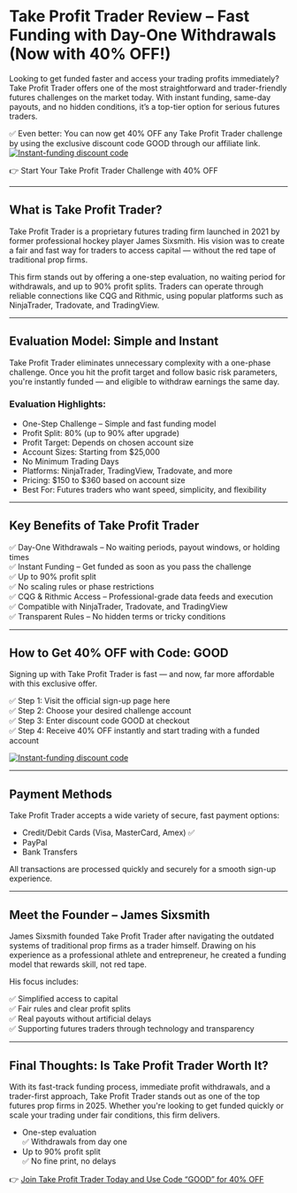 # Take Profit Trader Review – Fast Funding with Day-One Withdrawals (Now with 40% OFF!)

Looking to get funded faster and access your trading profits immediately? Take Profit Trader offers one of the most straightforward and trader-friendly futures challenges on the market today. With instant funding, same-day payouts, and no hidden conditions, it’s a top-tier option for serious futures traders.

✅ Even better: You can now get 40% OFF any Take Profit Trader challenge by using the exclusive discount code GOOD through our affiliate link.  
[![Instant-funding discount code](https://github.com/user-attachments/assets/e8803537-96ea-4678-9043-36f2492c7b33)](https://takeprofittrader.com/?referralCode=GOOD)

👉 Start Your Take Profit Trader Challenge with 40% OFF

---

## What is Take Profit Trader?

Take Profit Trader is a proprietary futures trading firm launched in 2021 by former professional hockey player James Sixsmith. His vision was to create a fair and fast way for traders to access capital — without the red tape of traditional prop firms.

This firm stands out by offering a one-step evaluation, no waiting period for withdrawals, and up to 90% profit splits. Traders can operate through reliable connections like CQG and Rithmic, using popular platforms such as NinjaTrader, Tradovate, and TradingView.

---

## Evaluation Model: Simple and Instant

Take Profit Trader eliminates unnecessary complexity with a one-phase challenge. Once you hit the profit target and follow basic risk parameters, you're instantly funded — and eligible to withdraw earnings the same day.

### Evaluation Highlights:
- One-Step Challenge – Simple and fast funding model
- Profit Split: 80% (up to 90% after upgrade)
- Profit Target: Depends on chosen account size
- Account Sizes: Starting from $25,000
- No Minimum Trading Days
- Platforms: NinjaTrader, TradingView, Tradovate, and more
- Pricing: $150 to $360 based on account size
- Best For: Futures traders who want speed, simplicity, and flexibility

---

## Key Benefits of Take Profit Trader

✅ Day-One Withdrawals – No waiting periods, payout windows, or holding times  
✅ Instant Funding – Get funded as soon as you pass the challenge  
✅ Up to 90% profit split  
✅ No scaling rules or phase restrictions  
✅ CQG & Rithmic Access – Professional-grade data feeds and execution  
✅ Compatible with NinjaTrader, Tradovate, and TradingView  
✅ Transparent Rules – No hidden terms or tricky conditions

---

## How to Get 40% OFF with Code: GOOD

Signing up with Take Profit Trader is fast — and now, far more affordable with this exclusive offer.

✅ Step 1: Visit the official sign-up page here  
✅ Step 2: Choose your desired challenge account  
✅ Step 3: Enter discount code GOOD at checkout  
✅ Step 4: Receive 40% OFF instantly and start trading with a funded account

[![Instant-funding discount code](https://github.com/user-attachments/assets/e8803537-96ea-4678-9043-36f2492c7b33)](https://takeprofittrader.com/?referralCode=GOOD)

---

## Payment Methods

Take Profit Trader accepts a wide variety of secure, fast payment options:

- Credit/Debit Cards (Visa, MasterCard, Amex) ✅  
- PayPal  
- Bank Transfers  

All transactions are processed quickly and securely for a smooth sign-up experience.

---

## Meet the Founder – James Sixsmith

James Sixsmith founded Take Profit Trader after navigating the outdated systems of traditional prop firms as a trader himself. Drawing on his experience as a professional athlete and entrepreneur, he created a funding model that rewards skill, not red tape.

His focus includes:

✅ Simplified access to capital  
✅ Fair rules and clear profit splits  
✅ Real payouts without artificial delays  
✅ Supporting futures traders through technology and transparency

---

## Final Thoughts: Is Take Profit Trader Worth It?

With its fast-track funding process, immediate profit withdrawals, and a trader-first approach, Take Profit Trader stands out as one of the top futures prop firms in 2025. Whether you're looking to get funded quickly or scale your trading under fair conditions, this firm delivers.

- One-step evaluation  
✅ Withdrawals from day one  
- Up to 90% profit split  
✅ No fine print, no delays  

👉 [Join Take Profit Trader Today and Use Code “GOOD” for 40% OFF](https://takeprofittrader.com/?referralCode=GOOD)
